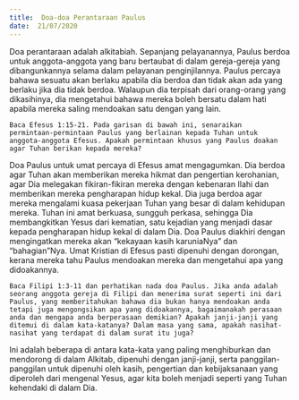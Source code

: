 ```yaml
---
title:  Doa-doa Perantaraan Paulus
date:  21/07/2020
---
```


Doa perantaraan adalah alkitabiah. Sepanjang pelayanannya, Paulus berdoa untuk anggota-anggota yang baru bertaubat di dalam gereja-gereja yang dibangunkannya selama dalam pelayanan penginjilannya. Paulus percaya bahawa sesuatu akan berlaku apabila dia berdoa dan tidak akan ada yang berlaku jika dia tidak berdoa. Walaupun dia terpisah dari orang-orang yang dikasihinya, dia mengetahui bahawa mereka boleh bersatu dalam hati apabila mereka saling mendoakan satu dengan yang lain.

`Baca Efesus 1:15-21. Pada garisan di bawah ini, senaraikan  permintaan-permintaan Paulus yang berlainan kepada Tuhan untuk anggota-anggota Efesus. Apakah permintaan khusus yang Paulus doakan agar Tuhan berikan kepada mereka?`

Doa Paulus untuk umat percaya di Efesus amat mengagumkan. Dia berdoa agar Tuhan akan memberikan mereka hikmat dan pengertian kerohanian, agar Dia melegakan fikiran-fikiran mereka dengan kebenaran Ilahi dan memberikan mereka pengharapan hidup kekal. Dia juga berdoa agar mereka mengalami kuasa pekerjaan Tuhan yang besar di dalam kehidupan mereka. Tuhan ini amat berkuasa, sungguh perkasa, sehingga Dia membangkitkan Yesus dari kematian, satu kejadian yang menjadi dasar kepada pengharapan hidup kekal di dalam Dia. Doa Paulus diakhiri dengan mengingatkan mereka akan “kekayaan kasih karuniaNya” dan “bahagian”Nya. Umat Kristian di Efesus pasti dipenuhi dengan dorongan, kerana mereka tahu Paulus mendoakan mereka dan mengetahui apa yang didoakannya.

`Baca Filipi 1:3-11 dan perhatikan nada doa Paulus. Jika anda adalah seorang anggota gereja di Filipi dan menerima surat seperti ini dari Paulus, yang memberitahukan bahawa dia bukan hanya mendoakan anda tetapi juga mengongsikan apa yang didoakannya, bagaimanakah perasaan anda dan mengapa anda berperasaan demikian? Apakah janji-janji yang ditemui di dalam kata-katanya? Dalam masa yang sama, apakah nasihat-nasihat yang terdapat di dalam surat itu juga?`

Ini adalah beberapa di antara kata-kata yang paling menghiburkan dan mendorong di dalam Alkitab, dipenuhi dengan janji-janji, serta panggilan-panggilan untuk dipenuhi oleh kasih, pengertian dan kebijaksanaan yang diperoleh dari mengenal Yesus, agar kita boleh menjadi seperti yang Tuhan kehendaki di dalam Dia.